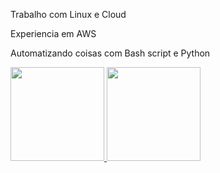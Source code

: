 Trabalho com Linux e Cloud <p>
Experiencia em AWS <p>
Automatizando coisas com Bash script e Python <p>
<div>
  <a href="https://github.com/eribertos/eribertos">
  <img height="150em" src="https://github-readme-stats.vercel.app/api?username=eribertos&hide=contribs,prs"/>
  <img height="150em" src="https://github-readme-stats.vercel.app/api/top-langs/?username=eribertos&layout=compact"/>
  </div>
